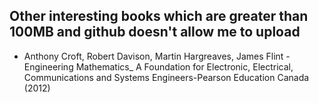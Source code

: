 ## Other interesting books which are greater than 100MB and github doesn't allow me to upload
-    Anthony Croft, Robert Davison, Martin Hargreaves, James Flint - Engineering Mathematics_ A Foundation for Electronic, Electrical, Communications and Systems Engineers-Pearson Education Canada (2012)
